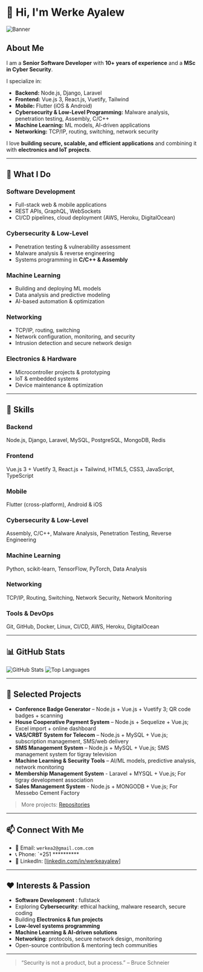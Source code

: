 # 👋 Hi, I'm Werke Ayalew

![Banner](https://avatars.githubusercontent.com/u/7707530?s=400&u=18545ee411e25d6d2e4ba2db9d05b88c5ef6e776&v=4) <!-- Optional banner -->

## About Me
I am a **Senior Software Developer** with **10+ years of experience** and a **MSc in Cyber Security**.  

I specialize in:
- **Backend:** Node.js, Django, Laravel  
- **Frontend:** Vue.js 3, React.js, Vuetify, Tailwind  
- **Mobile:** Flutter (iOS & Android)  
- **Cybersecurity & Low-Level Programming:** Malware analysis, penetration testing, Assembly, C/C++  
- **Machine Learning:** ML models, AI-driven applications  
- **Networking:** TCP/IP, routing, switching, network security  

I love **building secure, scalable, and efficient applications** and combining it with **electronics and IoT projects**.  

---

## 🚀 What I Do

### Software Development
- Full-stack web & mobile applications  
- REST APIs, GraphQL, WebSockets  
- CI/CD pipelines, cloud deployment (AWS, Heroku, DigitalOcean)

### Cybersecurity & Low-Level
- Penetration testing & vulnerability assessment  
- Malware analysis & reverse engineering  
- Systems programming in **C/C++ & Assembly**  

### Machine Learning
- Building and deploying ML models  
- Data analysis and predictive modeling  
- AI-based automation & optimization  

### Networking
- TCP/IP, routing, switching  
- Network configuration, monitoring, and security  
- Intrusion detection and secure network design  

### Electronics & Hardware
- Microcontroller projects & prototyping  
- IoT & embedded systems  
- Device maintenance & optimization  

---

## 🌟 Skills

### Backend
Node.js, Django, Laravel, MySQL, PostgreSQL, MongoDB, Redis

### Frontend
Vue.js 3 + Vuetify 3, React.js + Tailwind, HTML5, CSS3, JavaScript, TypeScript

### Mobile
Flutter (cross-platform), Android & iOS

### Cybersecurity & Low-Level
Assembly, C/C++, Malware Analysis, Penetration Testing, Reverse Engineering

### Machine Learning
Python, scikit-learn, TensorFlow, PyTorch, Data Analysis

### Networking
TCP/IP, Routing, Switching, Network Security, Network Monitoring

### Tools & DevOps
Git, GitHub, Docker, Linux, CI/CD, AWS, Heroku, DigitalOcean

---

## 📊 GitHub Stats

![GitHub Stats](https://github-readme-stats.vercel.app/api?username=werke&show_icons=true&count_private=true&theme=tokyonight)
![Top Languages](https://github-readme-stats.vercel.app/api/top-langs/?username=werke&layout=compact&theme=tokyonight)

---

## 💼 Selected Projects
- **Conference Badge Generator** – Node.js + Vue.js + Vuetify 3; QR code badges + scanning  
- **House Cooperative Payment System** – Node.js + Sequelize + Vue.js; Excel import + online dashboard  
- **VAS/CRBT System for Telecom** – Node.js + MySQL + Vue.js; subscription management, SMS/web delivery  
- **SMS Management System** – Node.js + MySQL + Vue.js; SMS management system for tigray television 
- **Machine Learning & Security Tools** – AI/ML models, predictive analysis, network monitoring
- **Membership Management System** - Laravel + MYSQL + Vue.js; For tigray development association
- **Sales Management System** - Node.js + MONGODB + Vue.js; For Messebo Cement Factory


> More projects: [Repositories](https://github.com/werke?tab=repositories)

---

## 📫 Connect With Me
- 📧 Email: `werkea2@gmail.com.com`  
- 📞 Phone: `+251 **********
- 💼 LinkedIn: [[linkedin.com/in/werkeayalew](https://www.linkedin.com/in/werkeayalew/)]

---

## ❤️ Interests & Passion
- **Software Development** : fullstack 
- Exploring **Cybersecurity**: ethical hacking, malware research, secure coding  
- Building **Electronics & fun projects**  
- **Low-level systems programming**  
- **Machine Learning & AI-driven solutions**  
- **Networking**: protocols, secure network design, monitoring  
- Open-source contribution & mentoring tech communities
  

---

> “Security is not a product, but a process.” – Bruce Schneier
